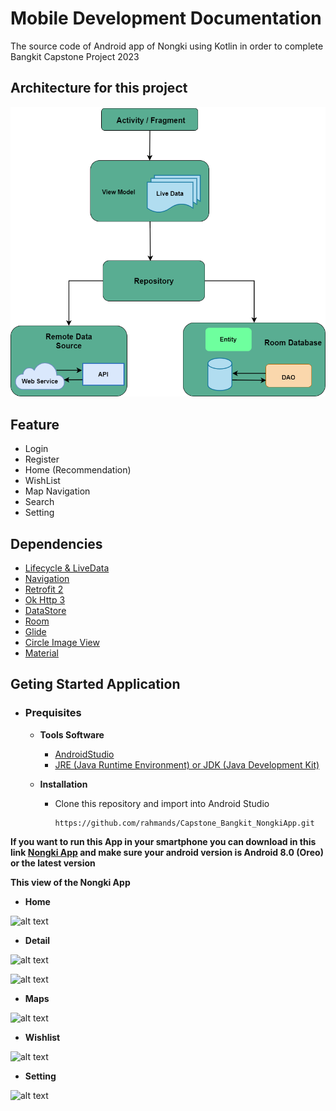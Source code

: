 # Mobile Development Documentation
The source code of Android app of Nongki using Kotlin in order to complete Bangkit Capstone Project 2023



## Architecture for this project
![alt text](https://github.com/rahmands/Capstone_Bangkit_NongkiApp/blob/master/app/src/main/res/drawable/arsitektur.png?raw=true)


## Feature
* Login 
* Register 
* Home (Recommendation)
* WishList
* Map Navigation
* Search
* Setting
 
 
 ## Dependencies
 * [Lifecycle & LiveData](https://developer.android.com/jetpack/androidx/releases/lifecycle)
 * [Navigation](https://developer.android.com/jetpack/androidx/releases/navigation)
 * [Retrofit 2](https://square.github.io/retrofit/)
 * [Ok Http 3](https://square.github.io/okhttp/)
 * [DataStore](https://developer.android.com/jetpack/androidx/releases/datastore)
 * [Room](https://developer.android.com/jetpack/androidx/releases/room)
 * [Glide](https://github.com/bumptech/glide)
 * [Circle Image View](https://github.com/hdodenhof/CircleImageView)
 * [Material](https://github.com/material-components/material-components-android)


## Geting Started Application
  * ### Prequisites
      * **Tools Software**
         * [AndroidStudio](https://developer.android.com/studio)
         * [JRE (Java Runtime Environment) or JDK (Java Development Kit)](https://www.oracle.com/java/technologies/downloads/)
      
      
      * **Installation**
        * Clone this repository and import into Android Studio 
           
              https://github.com/rahmands/Capstone_Bangkit_NongkiApp.git
              
              
**If you want to run this App in your smartphone you can download in this link 
[Nongki App](https://drive.google.com/file/d/1DiDjAuw-QWvbPfFi-EZFJG2XL_4mClK7/view?usp=drive_link)
and make sure your android version is Android 8.0 (Oreo) or the latest version**


**This view of the Nongki App**
* **Home**

![alt text](https://cdn.discordapp.com/attachments/815952563563659284/1119245385764978748/Screenshot_2023-06-16-19-38-20-00_aab294425160601bc186b3397d4052f3.jpg?raw=true)


* **Detail**

![alt text](https://cdn.discordapp.com/attachments/815952563563659284/1119246746392997919/Screenshot_2023-06-16-19-39-30-63_aab294425160601bc186b3397d4052f3.jpg?raw=true)


![alt text](https://cdn.discordapp.com/attachments/815952563563659284/1119247117857325096/Screenshot_2023-06-16-19-39-37-84_aab294425160601bc186b3397d4052f3.jpg?raw=true)

* **Maps**

![alt text](https://cdn.discordapp.com/attachments/815952563563659284/1119247200787120138/Screenshot_2023-06-16-19-40-20-50_3d9111e2d3171bf4882369f490c087b4.jpg?raw=true)



* **Wishlist**

![alt text](https://cdn.discordapp.com/attachments/815952563563659284/1119245271545688075/Screenshot_2023-06-16-19-38-02-74_aab294425160601bc186b3397d4052f3.jpg?raw=true)



* **Setting**

![alt text](https://cdn.discordapp.com/attachments/815952563563659284/1119247279187034122/Screenshot_2023-06-16-19-38-10-73_aab294425160601bc186b3397d4052f3.jpg?raw=true)
